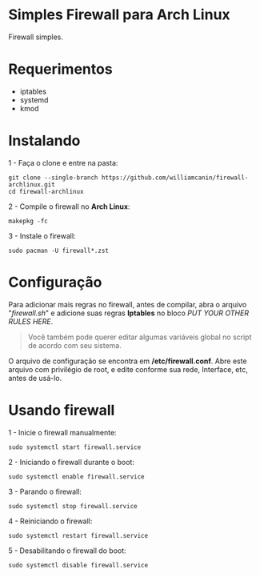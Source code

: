 # Simples Firewall para Arch Linux

Firewall simples.

# Requerimentos

* iptables
* systemd
* kmod

# Instalando

1 - Faça o clone e entre na pasta:

```
git clone --single-branch https://github.com/williamcanin/firewall-archlinux.git
cd firewall-archlinux
```

2 - Compile o firewall no **Arch Linux**:

```
makepkg -fc
```

3 - Instale o firewall:

```
sudo pacman -U firewall*.zst
```

# Configuração

Para adicionar mais regras no firewall, antes de compilar, abra o arquivo "*firewall.sh*" e adicione suas regras **Iptables** no bloco *PUT YOUR OTHER RULES HERE*.
> Você também pode querer editar algumas variáveis global no script de acordo com seu sistema.

O arquivo de configuração se encontra em **/etc/firewall.conf**.
Abre este arquivo com privilégio de root, e edite conforme sua rede, Interface, etc, antes de usá-lo.

# Usando firewall


1 - Inicie o firewall manualmente:

```
sudo systemctl start firewall.service
```

2 - Iniciando o firewall durante o boot:

```
sudo systemctl enable firewall.service
```

3 - Parando o firewall:

```
sudo systemctl stop firewall.service
```

4 - Reiniciando o firewall:

```
sudo systemctl restart firewall.service
```

5 - Desabilitando o firewall do boot:

```
sudo systemctl disable firewall.service
```
